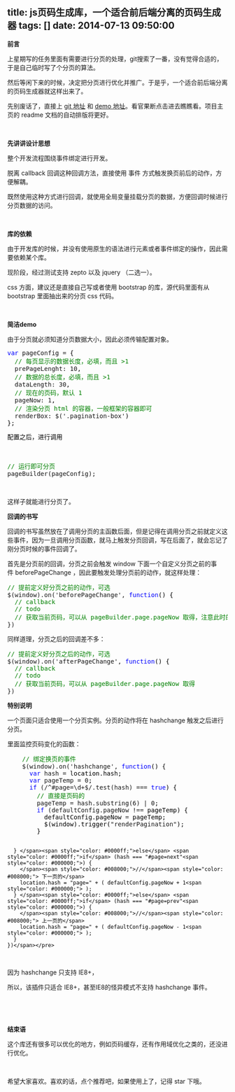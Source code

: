 title: js页码生成库，一个适合前后端分离的页码生成器
tags: []
date: 2014-07-13 09:50:00
---

**前言**

上星期写的任务里面有需要进行分页的处理，git搜索了一番，没有觉得合适的，于是自己临时写了个分页的算法。

然后等闲下来的时候，决定把分页进行优化并推广。于是乎，一个适合前后端分离的页码生成器就这样出来了。
<!--more-->
先别废话了，直接上 [git 地址](https://github.com/shenqihui/pagination) 和 [demo 地址](http://shenqihui.github.io/pagination/)。看官果断点击进去瞧瞧看。项目主页的 readme 文档的自动排版将更好。

&nbsp;

**先讲讲设计思想**

整个开发流程围绕事件绑定进行开发。

脱离 callback 回调这种回调方法，直接使用 事件 方式触发换页前后的动作，方便解耦。

既然使用这种方式进行回调，就使用全局变量挂载分页的数据，方便回调时候进行分页数据的访问。

&nbsp;

**库的依赖**

由于开发库的时候，并没有使用原生的语法进行元素或者事件绑定的操作，因此需要依赖某个库。

现阶段，经过测试支持 zepto 以及 jquery （二选一）。

css 方面，建议还是直接自己写或者使用 bootstrap 的库，源代码里面有从 bootstrap 里面抽出来的分页 css 代码。

&nbsp;

**简洁demo**

由于分页就必须知道分页数据大小，因此必须传输配置对象。

<div class="cnblogs_code">
<pre><span style="color: #0000ff;">var</span> pageConfig =<span style="color: #000000;"> {
  </span><span style="color: #008000;">//</span><span style="color: #008000;"> 每页显示的数据长度，必填，而且 &gt;1</span>
  prePageLenght: 10<span style="color: #000000;">,
  </span><span style="color: #008000;">//</span><span style="color: #008000;"> 数据的总长度，必填，而且 &gt;1</span>
  dataLength: 30<span style="color: #000000;">,
  </span><span style="color: #008000;">//</span><span style="color: #008000;"> 现在的页码，默认 1</span>
  pageNow: 1<span style="color: #000000;">,
  </span><span style="color: #008000;">//</span><span style="color: #008000;"> 渲染分页 html 的容器，一般框架的容器即可</span>
  renderBox: $('.pagination-box'<span style="color: #000000;">)
};</span></pre>
</div>

<span style="color: #0000ff;"><span style="color: #000000; font-family: verdana, Arial, Helvetica, sans-serif; font-size: 14px; line-height: 1.5; background-color: #ffffff;">配置之后，进行调用</span></span>

&nbsp;

<div class="cnblogs_code">
<pre><span style="color: #008000;">//</span><span style="color: #008000;"> 运行即可分页</span>
pageBuilder(pageConfig);</pre>
</div>

&nbsp;

这样子就能进行分页了。

**回调的书写**

回调的书写虽然放在了调用分页的主函数后面，但是记得在调用分页之前就定义这些事件，因为一旦调用分页函数，就马上触发分页回调，写在后面了，就会忘记了刚分页时候的事件回调了。

首先是分页前的回调，分页之前会触发 window 下面一个自定义分页之前的事件&nbsp;<span class="s1">beforePageChange ，因此要触发处理分页前的动作，就这样处理：</span>

<div class="cnblogs_code">
<pre><span style="color: #008000;">//</span><span style="color: #008000;"> 提前定义好分页之前的动作，可选</span>
$(window).on('beforePageChange', <span style="color: #0000ff;">function</span><span style="color: #000000;">() {
  </span><span style="color: #008000;">//</span><span style="color: #008000;"> callback</span>
  <span style="color: #008000;">//</span><span style="color: #008000;"> todo</span>
  <span style="color: #008000;">//</span><span style="color: #008000;"> 获取当前页码，可以从 pageBuilder.page.pageNow 取得，注意此时的值为未分页之前的旧页码。</span>
})</pre>
</div>

同样道理，分页之后的回调差不多：

<div class="cnblogs_code">
<pre><span style="color: #008000;">//</span><span style="color: #008000;"> 提前定义好分页之后的动作，可选</span>
$(window).on('afterPageChange', <span style="color: #0000ff;">function</span><span style="color: #000000;">() {
  </span><span style="color: #008000;">//</span><span style="color: #008000;"> callback</span>
  <span style="color: #008000;">//</span><span style="color: #008000;"> todo</span>
  <span style="color: #008000;">//</span><span style="color: #008000;"> 获取当前页码，可以从 pageBuilder.page.pageNow 取得</span>
})</pre>
</div>

**特别说明**

一个页面只适合使用一个分页实例。分页的动作将在 hashchange 触发之后进行分页。

里面监控页码变化的函数：

<div class="cnblogs_code">
<pre>    <span style="color: #008000;">//</span><span style="color: #008000;"> 绑定换页的事件</span>
    $(window).on('hashchange', <span style="color: #0000ff;">function</span><span style="color: #000000;">() {
      </span><span style="color: #0000ff;">var</span> hash =<span style="color: #000000;"> location.hash;
      </span><span style="color: #0000ff;">var</span> pageTemp = 0<span style="color: #000000;">;
      </span><span style="color: #0000ff;">if</span> (/^#page=\d+$/.test(hash) === <span style="color: #0000ff;">true</span><span style="color: #000000;">) {
        </span><span style="color: #008000;">//</span><span style="color: #008000;"> 直接是页码的</span>
        pageTemp = hash.substring(6) | 0<span style="color: #000000;">;
        </span><span style="color: #0000ff;">if</span> (defaultConfig.pageNow !==<span style="color: #000000;"> pageTemp) {
          defaultConfig.pageNow </span>=<span style="color: #000000;"> pageTemp;
          $(window).trigger(</span>"renderPagination"<span style="color: #000000;">);
        }

      } </span><span style="color: #0000ff;">else</span> <span style="color: #0000ff;">if</span> (hash === "#page=next"<span style="color: #000000;">) {
        </span><span style="color: #008000;">//</span><span style="color: #008000;"> 下一页的</span>
        location.hash = "page=" + ( defaultConfig.pageNow + 1<span style="color: #000000;"> );
      } </span><span style="color: #0000ff;">else</span> <span style="color: #0000ff;">if</span> (hash === "#page=prev"<span style="color: #000000;">) {
        </span><span style="color: #008000;">//</span><span style="color: #008000;"> 上一页的</span>
        location.hash = "page=" + ( defaultConfig.pageNow - 1<span style="color: #000000;"> );
      }
    })</span></pre>
</div>

因为 hashchange 只支持 IE8+，

所以，该插件只适合 IE8+，甚至IE8的怪异模式不支持 hashchange 事件。

&nbsp;

&nbsp;

**结束语**

这个库还有很多可以优化的地方，例如页码缓存，还有作用域优化之类的，还没进行优化。

&nbsp;

希望大家喜欢。喜欢的话，点个推荐吧，如果使用上了，记得 star 下哦。

&nbsp;

&nbsp;